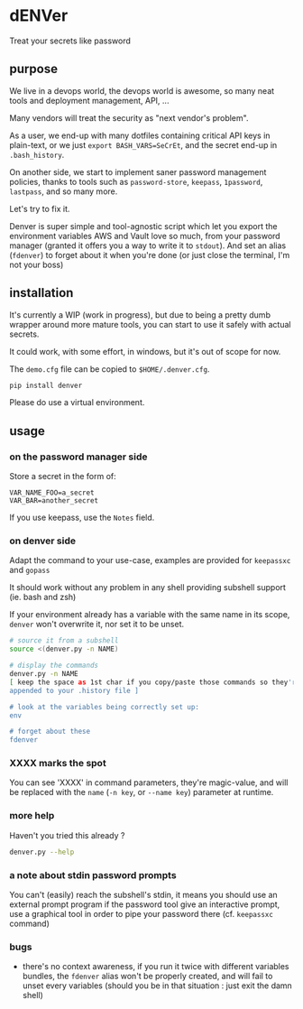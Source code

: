 # dENVer

Treat your secrets like password

## purpose

We live in a devops world, the devops world is awesome, so many neat tools and
deployment management, API, ...

Many vendors will treat the security as "next vendor's problem".

As a user, we end-up with many dotfiles containing critical API keys in
plain-text, or we just `export BASH_VARS=SeCrEt`, and the secret end-up in
`.bash_history`.

On another side, we start to implement saner password management policies,
thanks to tools such as `password-store`, `keepass`, `1password`, `lastpass`, and so many
more.

Let's try to fix it.

Denver is super simple and tool-agnostic script which let you export the
environment variables AWS and Vault love so much, from your password manager
(granted it offers you a way to write it to `stdout`). And set an alias
(`fdenver`) to forget about it when you're done (or just close the terminal,
I'm not your boss)

## installation

It's currently a WIP (work in progress), but due to being a pretty dumb wrapper
around more mature tools, you can start to use it safely with actual secrets.

It could work, with some effort, in windows, but it's out of scope for now.

The `demo.cfg` file can be copied to `$HOME/.denver.cfg`.

```bash
pip install denver
```

Please do use a virtual environment.

## usage

### on the password manager side

Store a secret in the form of:

```
VAR_NAME_FOO=a_secret
VAR_BAR=another_secret
```

If you use keepass, use the `Notes` field.

### on denver side

Adapt the command to your use-case, examples are provided for `keepassxc` and
`gopass`

It should work without any problem in any shell providing subshell support (ie.
bash and zsh)

If your environment already has a variable with the same name in its scope,
`denver` won't overwrite it, nor set it to be unset.

```bash
# source it from a subshell
source <(denver.py -n NAME)

# display the commands
denver.py -n NAME
[ keep the space as 1st char if you copy/paste those commands so they're not
appended to your .history file ]

# look at the variables being correctly set up:
env

# forget about these
fdenver
```

### XXXX marks the spot

You can see 'XXXX' in command parameters, they're magic-value, and will be
replaced with the `name` (`-n key`, or `--name key`) parameter at runtime.

### more help

Haven't you tried this already ?

```bash
denver.py --help
```

### a note about stdin password prompts

You can't (easily) reach the subshell's stdin, it means you should use an
external prompt program if the password tool give an interactive prompt, use a
graphical tool in order to pipe your password there (cf. `keepassxc` command)

### bugs

- there's no context awareness, if you run it twice with different variables
  bundles, the `fdenver` alias won't be properly created, and will fail to
  unset every variables (should you be in that situation : just exit the damn
  shell)
